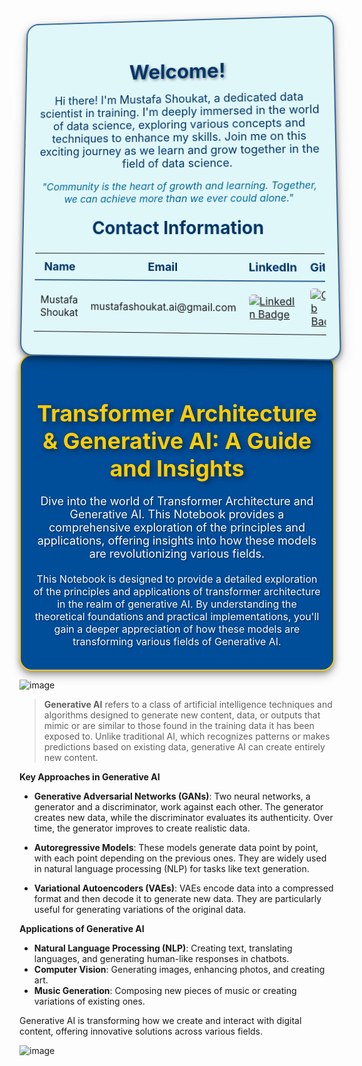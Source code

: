 <div style="border-radius: 20px; border: 2px solid #336699; padding: 20px; background-color: #e0f7fa; text-align: center; box-shadow: 0px 4px 8px rgba(0, 0, 0, 0.4), 0px 6px 20px rgba(0, 0, 0, 0.19); transform: perspective(1000px) rotateX(5deg) rotateY(-5deg); transition: transform 0.5s ease-in-out;">
    <h1 style="color: #003366; text-shadow: 2px 2px 4px rgba(0, 0, 0, 0.4); font-weight: bold; margin-bottom: 10px; font-size: 32px;">
        Welcome!
    </h1>
    <p style="color: #003366; font-size: 18px; margin: 15px 0;">
        Hi there! I'm Mustafa Shoukat, a dedicated data scientist in training. I'm deeply immersed in the world of data science, exploring various concepts and techniques to enhance my skills. Join me on this exciting journey as we learn and grow together in the field of data science.
    </p>
    <p style="color: #006699; font-size: 16px; font-style: italic;">
        "Community is the heart of growth and learning. Together, we can achieve more than we ever could alone."
    </p>
    <h2 style="color: #003366; margin-top: 20px; font-size: 28px;">Contact Information</h2>
    <table style="width: 100%; margin-top: 20px; border-collapse: collapse;">
        <tr>
            <th style="color: #003366; font-size: 18px; padding: 10px; border-bottom: 2px solid #336699;">Name</th>
            <th style="color: #003366; font-size: 18px; padding: 10px; border-bottom: 2px solid #336699;">Email</th>
            <th style="color: #003366; font-size: 18px; padding: 10px; border-bottom: 2px solid #336699;">LinkedIn</th>
            <th style="color: #003366; font-size: 18px; padding: 10px; border-bottom: 2px solid #336699;">GitHub</th>
            <th style="color: #003366; font-size: 18px; padding: 10px; border-bottom: 2px solid #336699;">Kaggle</th>
        </tr>
        <tr>
            <td style="font-size: 16px; padding: 10px;">Mustafa Shoukat</td>
            <td style="font-size: 16px; padding: 10px;">mustafashoukat.ai@gmail.com</td>
            <td style="font-size: 16px; padding: 10px;">
                <a href="https://www.linkedin.com/in/mustafashoukat/" target="_blank">
                    <img src="https://img.shields.io/badge/LinkedIn-0e76a8.svg?style=for-the-badge&logo=LinkedIn&logoColor=white" alt="LinkedIn Badge" style="border-radius: 5px;">
                </a>
            </td>
            <td style="font-size: 16px; padding: 10px;">
                <a href="https://github.com/Mustafa-Shoukat1" target="_blank">
                    <img src="https://img.shields.io/badge/GitHub-171515.svg?style=for-the-badge&logo=GitHub&logoColor=white" alt="GitHub Badge" style="border-radius: 5px;">
                </a>
            </td>
            <td style="font-size: 16px; padding: 10px;">
                <a href="https://www.kaggle.com/mustafashoukat" target="_blank">
                    <img src="https://img.shields.io/badge/Kaggle-20beff.svg?style=for-the-badge&logo=Kaggle&logoColor=white" alt="Kaggle Badge" style="border-radius: 5px;">
                </a>
            </td>
        </tr>
    </table>
</div>


<div style="border-radius: 20px; border: 2px solid #ffcc00; padding: 20px; background-color: #004d99; text-align: center; box-shadow: 0px 4px 8px rgba(0, 0, 0, 0.3), 0px 8px 16px rgba(0, 0, 0, 0.2);">
    <h1 style="color: #ffcc00; text-shadow: 3px 3px 8px rgba(0, 0, 0, 0.5); font-weight: bold; margin-bottom: 15px; font-size: 36px;">
        Transformer Architecture & Generative AI: A Guide and Insights
    </h1>
    <p style="color: #ffffff; font-size: 18px; margin: 20px 0; text-shadow: 1px 1px 2px rgba(0, 0, 0, 0.5);">
        Dive into the world of Transformer Architecture and Generative AI. This Notebook provides a comprehensive exploration of the principles and applications, offering insights into how these models are revolutionizing various fields.
    </p>
    <p style="color: #ffffff; font-size: 16px; margin: 15px 0; text-shadow: 1px 1px 2px rgba(0, 0, 0, 0.5);">
        This Notebook is designed to provide a detailed exploration of the principles and applications of transformer architecture in the realm of generative AI. By understanding the theoretical foundations and practical implementations, you'll gain a deeper appreciation of how these models are transforming various fields of Generative AI.
    </p>
</div>



![image](https://github.com/Mustafa-Shoukat1/-Transformer-Arch-GenAI-Guide-Insights/assets/162743520/3ca3f876-9591-41d1-9d7c-6e40fb0ee5ee)


> **Generative AI** refers to a class of artificial intelligence techniques and algorithms designed to generate new content, data, or outputs that mimic or are similar to those found in the training data it has been exposed to. Unlike traditional AI, which recognizes patterns or makes predictions based on existing data, generative AI can create entirely new content. 


**Key Approaches in Generative AI**

- **Generative Adversarial Networks (GANs)**: Two neural networks, a generator and a discriminator, work against each other. The generator creates new data, while the discriminator evaluates its authenticity. Over time, the generator improves to create realistic data.

- **Autoregressive Models**: These models generate data point by point, with each point depending on the previous ones. They are widely used in natural language processing (NLP) for tasks like text generation.

- **Variational Autoencoders (VAEs)**: VAEs encode data into a compressed format and then decode it to generate new data. They are particularly useful for generating variations of the original data.

**Applications of Generative AI**

- **Natural Language Processing (NLP)**: Creating text, translating languages, and generating human-like responses in chatbots.
- **Computer Vision**: Generating images, enhancing photos, and creating art.
- **Music Generation**: Composing new pieces of music or creating variations of existing ones.

Generative AI is transforming how we create and interact with digital content, offering innovative solutions across various fields.

![image](https://github.com/Mustafa-Shoukat1/-Transformer-Arch-GenAI-Guide-Insights/assets/162743520/07afd048-b6d5-44e0-8e62-ec184a9221e6)

